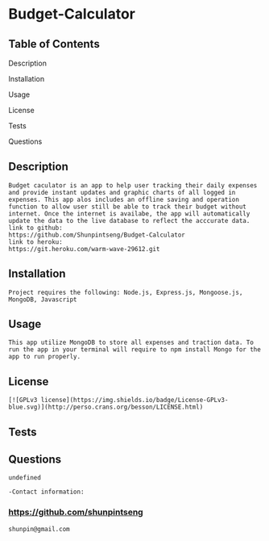 # Budget-Calculator

     
## Table of Contents
    
Description

Installation

Usage

License

Tests

Questions


    
## Description
    
    Budget caculator is an app to help user tracking their daily expenses and provide instant updates and graphic charts of all logged in expenses. This app alos includes an offline saving and operation function to allow user still be able to track their budget without internet. Once the internet is availabe, the app will automatically update the data to the live database to reflect the acccurate data. 
    link to github:
    https://github.com/Shunpintseng/Budget-Calculator
    link to heroku:
    https://git.heroku.com/warm-wave-29612.git




    
## Installation
    
    Project requires the following: Node.js, Express.js, Mongoose.js, MongoDB, Javascript
    
## Usage

    This app utilize MongoDB to store all expenses and traction data. To run the app in your terminal will require to npm install Mongo for the app to run properly. 
       
## License

    [![GPLv3 license](https://img.shields.io/badge/License-GPLv3-blue.svg)](http://perso.crans.org/besson/LICENSE.html)    
    
## Tests
    
## Questions

    undefined  

    -Contact information:

### https://github.com/shunpintseng

    shunpin@gmail.com